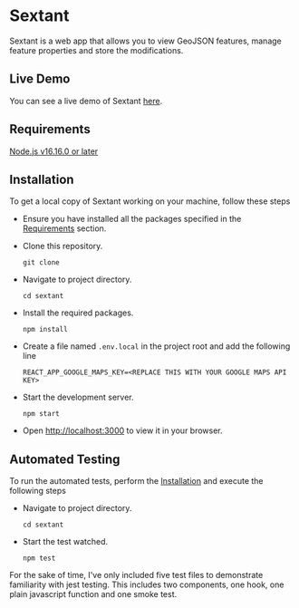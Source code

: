 # Sextant

Sextant is a web app that allows you to view GeoJSON features, manage feature properties and store the modifications.

## Live Demo

You can see a live demo of Sextant [here](https://sextant.derick.co.za).

## Requirements

[Node.js v16.16.0 or later](https://nodejs.org/en/)

## Installation

To get a local copy of Sextant working on your machine, follow these steps

- Ensure you have installed all the packages specified in the [Requirements](#requirements) section.

- Clone this repository.

  `git clone `

- Navigate to project directory.

  `cd sextant`

- Install the required packages.

  `npm install`

- Create a file named `.env.local` in the project root and add the following line

  `REACT_APP_GOOGLE_MAPS_KEY=<REPLACE THIS WITH YOUR GOOGLE MAPS API KEY>`

- Start the development server.

  `npm start`

- Open [http://localhost:3000](http://localhost:3000) to view it in your browser.

## Automated Testing

To run the automated tests, perform the [Installation](#Installation) and execute the following steps

- Navigate to project directory.

  `cd sextant`

- Start the test watched.

  `npm test`

For the sake of time, I've only included five test files to demonstrate familiarity with jest testing. This includes two components, one hook, one plain javascript function and one smoke test.
